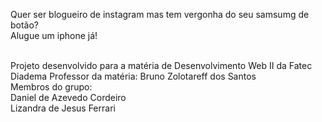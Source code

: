 Quer ser blogueiro de instagram mas tem vergonha do seu samsumg de botão? <br>
Alugue um iphone já!
<br><br>

Projeto desenvolvido para a matéria de Desenvolvimento Web II da Fatec Diadema
Professor da matéria: Bruno Zolotareff dos Santos
<br>
Membros do grupo:<br>
Daniel de Azevedo Cordeiro<br>
Lizandra de Jesus Ferrari
